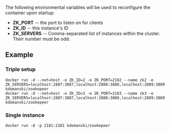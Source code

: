The following environmental variables will be used to reconfigure the container upon startup:

 - **ZK_PORT** -- the port to listen on for clients
 - **ZK_ID** -- this instance's ID
 - **ZK_SERVERS** -- Comma-separated list of instances within the cluster. Their number must be odd.

## Example
### Triple setup

```docker run -d --net=host -e ZK_ID=1 -e ZK_PORT=2181 --name zk1 -e ZK_SERVERS=localhost:2887:3887,localhost:2888:3888,localhost:2889:3889 kdomanski/zookeeper
docker run -d --net=host -e ZK_ID=2 -e ZK_PORT=2182 --name zk2 -e ZK_SERVERS=localhost:2887:3887,localhost:2888:3888,localhost:2889:3889 kdomanski/zookepeer
docker run -d --net=host -e ZK_ID=3 -e ZK_PORT=2183 --name zk3 -e ZK_SERVERS=localhost:2887:3887,localhost:2888:3888,localhost:2889:3889 kdomanski/zookepeer
```

### Single instance
```docker run -d -p 2181:2181 kdomanski/zookepeer```
